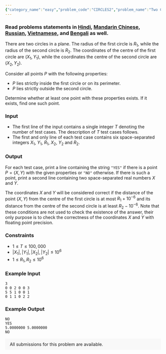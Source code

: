```yaml
---
{"category_name":"easy","problem_code":"CIRCLES2","problem_name":"Two Circles","problemComponents":{"constraints":"","constraintsState":false,"subtasks":"","subtasksState":false,"inputFormat":"","inputFormatState":false,"outputFormat":"","outputFormatState":false,"sampleTestCases":{}},"video_editorial_url":"","languages_supported":{"0":"CPP14","1":"C","2":"JAVA","3":"PYTH 3.6","4":"PYTH","5":"PYP3","6":"CS2","7":"ADA","8":"PYPY","9":"TEXT","10":"PAS fpc","11":"NODEJS","12":"RUBY","13":"PHP","14":"GO","15":"HASK","16":"TCL","17":"PERL","18":"SCALA","19":"LUA","20":"kotlin","21":"BASH","22":"JS","23":"LISP sbcl","24":"rust","25":"PAS gpc","26":"BF","27":"CLOJ","28":"R","29":"D","30":"CAML","31":"FORT","32":"ASM","33":"swift","34":"FS","35":"WSPC","36":"LISP clisp","37":"SQL","38":"SCM guile","39":"PERL6","40":"ERL","41":"CLPS","42":"ICK","43":"NICE","44":"PRLG","45":"ICON","46":"COB","47":"SCM chicken","48":"PIKE","49":"SCM qobi","50":"ST","51":"NEM"},"max_timelimit":2,"source_sizelimit":50000,"problem_author":"kingofnumbers","problem_tester":null,"date_added":"17-08-2019","tags":{"0":"cook109","1":"easy","2":"geometry","3":"kingofnumbers","4":"taran_1407","5":"trigonometry"},"problem_difficulty_level":"Easy","best_tag":"","editorial_url":"https://discuss.codechef.com/problems/CIRCLES2","time":{"view_start_date":1566153002,"submit_start_date":1566153002,"visible_start_date":1566153002,"end_date":1735669800},"is_direct_submittable":false,"problemDiscussURL":"https://discuss.codechef.com/search?q=CIRCLES2","is_proctored":false,"visitedContests":{},"layout":"problem"}
---
```

### Read problems statements in [Hindi](https://www.codechef.com/download/translated/COOK109/hindi/CIRCLES2.pdf), [Mandarin Chinese](https://www.codechef.com/download/translated/COOK109/mandarin/CIRCLES2.pdf), [Russian](https://www.codechef.com/download/translated/COOK109/russian/CIRCLES2.pdf), [Vietnamese](https://www.codechef.com/download/translated/COOK109/vietnamese/CIRCLES2.pdf), and [Bengali](https://www.codechef.com/download/translated/COOK109/bengali/CIRCLES2.pdf) as well.

There are two circles in a plane. The radius of the first circle is $R_1$, while the radius of the second circle is $R_2$. The coordinates of the centre of the first circle are $(X_1, Y_1)$, while the coordinates the centre of the second circle are $(X_2, Y_2)$.

Consider all points $P$ with the following properties:
- $P$ lies strictly inside the first circle or on its perimeter.
- $P$ lies strictly outside the second circle.

Determine whether at least one point with these properties exists. If it exists, find one such point.

### Input
- The first line of the input contains a single integer $T$ denoting the number of test cases. The description of $T$ test cases follows.
- The first and only line of each test case contains six space-separated integers $X_1$, $Y_1$, $R_1$, $X_2$, $Y_2$ and $R_2$.

### Output
For each test case, print a line containing the string `"YES"` if there is a point $P = (X, Y)$ with the given properties or `"NO"` otherwise. If there is such a point, print a second line containing two space-separated real numbers $X$ and $Y$.

The coordinates $X$ and $Y$ will be considered correct if the distance of the point $(X, Y)$ from the centre of the first circle is at most $R_1 + 10^{-6}$ and its distance from the centre of the second circle is at least $R_2 - 10^{-6}$. Note that these conditions are not used to check the existence of the answer, their only purpose is to check the correctness of the coordinates $X$ and $Y$ with floating point precision.

### Constraints
- $1 \le T \le 100,000$
- $|X_1|, |Y_1|, |X_2|, |Y_2| \le 10^6$
- $1 \le R_1, R_2 \le 10^6$

### Example Input
```
3
0 0 2 0 0 3
5 5 1 0 0 1
0 1 1 0 2 2
```

### Example Output
```
NO
YES
5.0000000 5.0000000
NO
```

<aside style='background: #f8f8f8;padding: 10px 15px;'><div>All submissions for this problem are available.</div></aside>